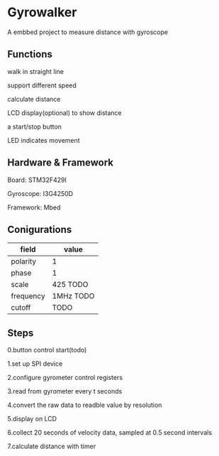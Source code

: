 # Gyrowalker
A embbed project to measure distance with gyroscope
## Functions
walk in straight line

support different speed

calculate distance

LCD display(optional) to show distance

a start/stop button

LED indicates movement

## Hardware & Framework
Board: STM32F429I

Gyroscope: I3G4250D

Framework: Mbed

## Conigurations
| field      | value |
| ----------- | ----------- |
| polarity      | 1       |
| phase   | 1        |
| scale   | 425 TODO      |
| frequency   | 1MHz TODO       |
|cutoff | TODO|


## Steps
0.button control start(todo)

1.set up SPI device

2.configure gyrometer control registers

3.read from gyrometer every t seconds

4.convert the raw data to readble value by resolution

5.display on LCD

6.collect 20 seconds of velocity data, sampled at 0.5 second intervals

7.calculate distance with timer

